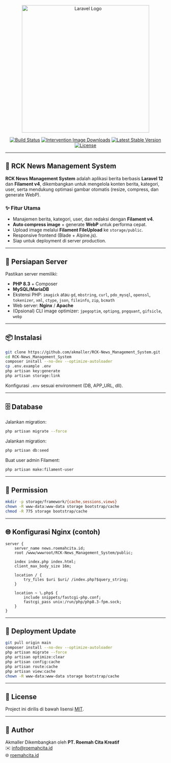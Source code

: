 <p align="center">
  <a href="https://news.roemahcita.id" target="_blank">
    <img src="https://raw.githubusercontent.com/laravel/art/master/logo-lockup/5%20SVG/2%20CMYK/1%20Full%20Color/laravel-logolockup-cmyk-red.svg" width="400" alt="Laravel Logo">
  </a>
</p>

<p align="center">
<a href="https://github.com/akmaller/RCK-News_Management_System/actions"><img src="https://img.shields.io/github/actions/workflow/status/akmaller/RCK-News_Management_System/laravel.yml?branch=main" alt="Build Status"></a>
<a href="https://packagist.org/packages/intervention/image"><img src="https://img.shields.io/packagist/dt/intervention/image" alt="Intervention Image Downloads"></a>
<a href="https://github.com/akmaller/RCK-News_Management_System/releases"><img src="https://img.shields.io/github/v/release/akmaller/RCK-News_Management_System" alt="Latest Stable Version"></a>
<a href="https://opensource.org/licenses/MIT"><img src="https://img.shields.io/badge/license-MIT-green.svg" alt="License"></a>
</p>

---

## 📰 RCK News Management System

**RCK News Management System** adalah aplikasi berita berbasis **Laravel 12** dan **Filament v4**, dikembangkan untuk mengelola konten berita, kategori, user, serta mendukung optimasi gambar otomatis (resize, compress, dan generate WebP).

### ✨ Fitur Utama

-   Manajemen berita, kategori, user, dan redaksi dengan **Filament v4**.
-   **Auto compress image** + generate **WebP** untuk performa cepat.
-   Upload image melalui **Filament FileUpload** ke `storage/public`.
-   Responsive frontend (Blade + Alpine.js).
-   Siap untuk deployment di server production.

---

## 🚀 Persiapan Server

Pastikan server memiliki:

-   **PHP 8.3** + Composer
-   **MySQL/MariaDB**
-   Ekstensi PHP: `imagick` atau `gd`, `mbstring`, `curl`, `pdo_mysql`, `openssl`, `tokenizer`, `xml`, `ctype`, `json`, `fileinfo`, `zip`, `bcmath`
-   Web server: **Nginx** / **Apache**
-   (Opsional) CLI image optimizer: `jpegoptim`, `optipng`, `pngquant`, `gifsicle`, `webp`

---

## 📦 Instalasi

```bash
git clone https://github.com/akmaller/RCK-News_Management_System.git
cd RCK-News_Management_System
composer install --no-dev --optimize-autoloader
cp .env.example .env
php artisan key:generate
php artisan storage:link
```

Konfigurasi `.env` sesuai environment (DB, APP_URL, dll).

---

## 🗄️ Database

Jalankan migration:

```bash
php artisan migrate --force
```

Jalankan migration:

```bash
php artisan db:seed
```

Buat user admin Filament:

```bash
php artisan make:filament-user
```

---

## 🔑 Permission

```bash
mkdir -p storage/framework/{cache,sessions,views}
chown -R www-data:www-data storage bootstrap/cache
chmod -R 775 storage bootstrap/cache
```

---

## 🌐 Konfigurasi Nginx (contoh)

```nginx
server {
    server_name news.roemahcita.id;
    root /www/wwwroot/RCK-News_Management_System/public;

    index index.php index.html;
    client_max_body_size 16m;

    location / {
        try_files $uri $uri/ /index.php?$query_string;
    }

    location ~ \.php$ {
        include snippets/fastcgi-php.conf;
        fastcgi_pass unix:/run/php/php8.3-fpm.sock;
    }
}
```

---

## 🔄 Deployment Update

```bash
git pull origin main
composer install --no-dev --optimize-autoloader
php artisan migrate --force
php artisan optimize:clear
php artisan config:cache
php artisan route:cache
php artisan view:cache
chown -R www-data:www-data storage bootstrap/cache
```

---

## 📝 License

Project ini dirilis di bawah lisensi [MIT](https://opensource.org/licenses/MIT).

---

## 👤 Author

Akmaller
Dikembangkan oleh **PT. Roemah Cita Kreatif**  
✉️ info@roemahcita.id  
🌐 [roemahcita.id](https://roemahcita.id)
